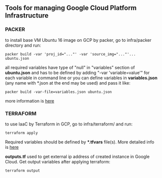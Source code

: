 ## Tools for managing Google Cloud Platform Infrastructure
### PACKER
to install base VM Ubuntu 16 image on GCP by packer, go to infra/packer directory and run:
```
packer build -var 'proj_id="..."' -var 'source_img="..."'... ubuntu.json
```
all required variables have type of "null" in "variables" section of **ubuntu.json** 
and has to be defined by adding "-var 'variable=value'" for each variable in command line
or you can define variables in **variables.json** (any name with \*.json at the end may be used) and pass it like:
```
packer build -var-file=variables.json ubuntu.json
```
more information is [here](https://www.packer.io/docs/templates/user-variables.html)

### TERRAFORM
to use IaaC by Terraform in GCP, go to infra/terraform/ and run:
```
terraform apply
```
Required variables should be defined by **\*.tfvars** file(s).
More detailed info is [here](https://www.terraform.io/intro/getting-started/variables.html)

**outputs.tf** used to get external ip address of created instance in Google Cloud.
Get output variables after applying terraform:
```
terraform output
```

